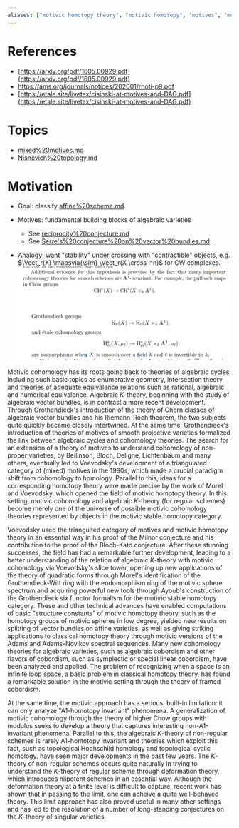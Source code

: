 ```yaml
---
aliases: ["motivic homotopy theory", "motivic homotopy", "motives", "motive"]
---
```


# References

- [https://arxiv.org/pdf/1605.00929.pdf](https://arxiv.org/pdf/1605.00929.pdf)
- <https://ams.org/journals/notices/202001/rnoti-p9.pdf>
- [https://etale.site/livetex/cisinski-at-motives-and-DAG.pdf](https://etale.site/livetex/cisinski-at-motives-and-DAG.pdf)

# Topics

- [mixed%20motives.md](mixed%20motives.md)
- [Nisnevich%20topology.md](Nisnevich%20topology.md)

# Motivation
- Goal: classify [affine%20scheme.md](affine%20scheme.md).

- Motives: fundamental building blocks of algebraic varieties
	- See [reciprocity%20conjecture.md](reciprocity%20conjecture.md)
	- See [Serre's%20conjecture%20on%20vector%20bundles.md](Serre's%20conjecture%20on%20vector%20bundles.md): 

- Analogy: want "stability" under crossing with "contractible" objects, e.g. $\Vect_r(X) \mapsvia{\sim} \Vect_r(X \cross I^n)$ for CW complexes.
![image_2021-05-05-01-35-59](_attachments/image_2021-05-05-01-35-59.png)
![image_2021-05-05-01-36-28](_attachments/image_2021-05-05-01-36-28.png)


Motivic cohomology has its roots going back to theories of algebraic cycles, including such basic topics as enumerative geometry, intersection theory and theories of adequate equivalence relations such as rational, algebraic and numerical equivalence. Algebraic _K_-theory, beginning with the study of algebraic vector bundles, is in contrast a more recent development. Through Grothendieck's introduction of the theory of Chern classes of algebraic vector bundles and his Riemann-Roch theorem, the two subjects quite quickly became closely intertwined. At the same time, Grothendieck's introduction of theories of motives of smooth projective varieties formalized the link between algebraic cycles and cohomology theories. The search for an extension of a theory of motives to understand cohomology of non-proper varieties, by Beilinson, Bloch, Deligne, Lichtenbaum and many others, eventually led to Voevodsky's development of a triangulated category of (mixed) motives in the 1990s, which made a crucial paradigm shift from cohomology to homology. Parallel to this, ideas for a corresponding homotopy theory were made precise by the work of Morel and Voevodsky, which opened the field of motivic homotopy theory. In this setting, motivic cohomology and algebraic _K_-theory (for regular schemes) become merely one of the universe of possible motivic cohomology theories represented by objects in the motivic stable homotopy category.  
  
Voevodsky used the triangulted category of motives and motivic homotopy theory in an essential way in his proof of the Milnor conjecture and his contribution to the proof of the Bloch-Kato conjecture. After these stunning successes, the field has had a remarkable further development, leading to a better understanding of the relation of algebraic _K_-theory with motivic cohomology via Voevodsky's slice tower, opening up new applications of the theory of quadratic forms through Morel's identification of the Grothendieck-Witt ring with the endomorphism ring of the motivic sphere spectrum and acquiring powerful new tools through Ayoub's construction of the Grothendieck six functor formalism for the motivic stable homotopy category. These and other technical advances have enabled computations of basic "structure constants" of motivic homotopy theory, such as the homotopy groups of motivic spheres in low degree, yielded new results on splitting of vector bundles on affine varieties, as well as giving striking applications to classical homotopy theory through motivic versions of the Adams and Adams-Novikov spectral sequences. Many new cohomology theories for algebraic varieties, such as algebraic cobordism and other flavors of cobordism, such as symplectic or special linear cobordism, have been analyzed and applied. The problem of recognizing when a space is an infinite loop space, a basic problem in classical homotopy theory, has found a remarkable solution in the motivic setting through the theory of framed cobordism.  
  
At the same time, the motivic approach has a serious, built-in limitation: it can only analyze "A1-homotopy invariant" phenomena. A generalization of motivic cohomology through the theory of higher Chow groups with modulus seeks to develop a theory that captures interesting non-A1-invariant phenomena. Parallel to this, the algebraic _K_-theory of non-regular schemes is rarely A1-homotopy invariant and theories which exploit this fact, such as topological Hochschild homology and topological cyclic homology, have seen major developments in the past few years. The _K_-theory of non-regular schemes occurs quite naturally in trying to understand the _K_-theory of regular scheme through deformation theory, which introduces nilpotent schemes in an essential way. Although the deformation theory at a finite level is difficult to capture, recent work has shown that in passing to the limit, one can acheive a quite well-behaved theory. This limit approach has also proved useful in many other settings and has led to the resolution of a number of long-standing conjectures on the _K_-theory of singular varieties.